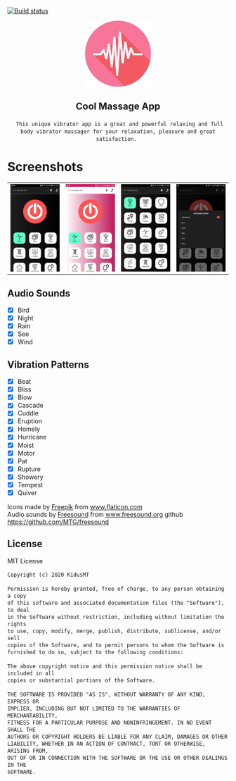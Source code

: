 [![Build status](https://build.appcenter.ms/v0.1/apps/4de97e03-367e-48ad-af36-df6cc6254d44/branches/develop/badge)](https://appcenter.ms)

<p align="center">
    <img src="screenshots/ic_launcher.png" width="150" />
    <h2 align="center"> Cool Massage App </h2>
    <p align="center"> <code> This unique vibrator app is a great and powerful relaxing and full body vibrator massager for your relaxation, pleasure and great satisfaction. </code> </p>
</p>

# Screenshots
<p align="center">
<table border="0">
    <tr>
        <td><img src="screenshots/home_night_mode.jpg" width="150" /></td>
        <td><img src="screenshots/light_mode.jpg" width="150" /></td>
        <td><img src="screenshots/patterns.jpg" width="150" /></td>
        <td><img src="screenshots/audio_musics.jpg" width="150" /></td>
    </tr>
</table>
</p>

## Audio Sounds

* [X] Bird
* [X] Night
* [X] Rain
* [X] See
* [X] Wind

## Vibration Patterns

* [X] Beat
* [X] Bliss
* [X] Blow
* [X] Cascade
* [X] Cuddle
* [X] Eruption
* [X] Homely
* [X] Hurricane
* [X] Moist
* [X] Motor
* [X] Pat
* [X] Rupture
* [X] Showery
* [X] Tempest
* [X] Quiver

Icons made by <a href="https://www.flaticon.com/authors/freepik" title="Freepik">Freepik</a> from <a href="https://www.flaticon.com/" title="Flaticon"> www.flaticon.com</a>
</br>
Audio sounds by <a href="https://freesound.org" title="Freesound">Freesound</a> from <a href="https://freesound.org/" title="Freesound"> www.freesound.org</a> github <a href="https://github.com/MTG/freesound" title="github"> https://github.com/MTG/freesound</a>
</br>


## License

MIT License
```
Copyright (c) 2020 KidusMT

Permission is hereby granted, free of charge, to any person obtaining a copy
of this software and associated documentation files (the "Software"), to deal
in the Software without restriction, including without limitation the rights
to use, copy, modify, merge, publish, distribute, sublicense, and/or sell
copies of the Software, and to permit persons to whom the Software is
furnished to do so, subject to the following conditions:

The above copyright notice and this permission notice shall be included in all
copies or substantial portions of the Software.

THE SOFTWARE IS PROVIDED "AS IS", WITHOUT WARRANTY OF ANY KIND, EXPRESS OR
IMPLIED, INCLUDING BUT NOT LIMITED TO THE WARRANTIES OF MERCHANTABILITY,
FITNESS FOR A PARTICULAR PURPOSE AND NONINFRINGEMENT. IN NO EVENT SHALL THE
AUTHORS OR COPYRIGHT HOLDERS BE LIABLE FOR ANY CLAIM, DAMAGES OR OTHER
LIABILITY, WHETHER IN AN ACTION OF CONTRACT, TORT OR OTHERWISE, ARISING FROM,
OUT OF OR IN CONNECTION WITH THE SOFTWARE OR THE USE OR OTHER DEALINGS IN THE
SOFTWARE.
```

